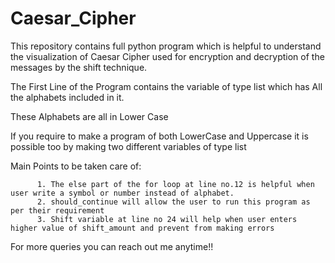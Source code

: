 # Caesar_Cipher
This repository contains full python program which is helpful to understand the visualization of Caesar Cipher used for encryption and decryption of the messages by the shift technique.



The First Line of the Program contains the variable of type list which has All the alphabets included in it.



These Alphabets are all in Lower Case 




If you require to make a program of both LowerCase and Uppercase it is possible too by making two different variables of type list




Main Points to be taken care of:


          1. The else part of the for loop at line no.12 is helpful when user write a symbol or number instead of alphabet.
          2. should_continue will allow the user to run this program as per their requirement
          3. Shift variable at line no 24 will help when user enters higher value of shift_amount and prevent from making errors
 
 
 
 For more queries you can reach out me anytime!!
